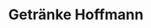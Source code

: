 ---
title: "Getränke Hoffmann"
url: /siegen/getraenke-hoffmann-eiserfelder-strasse/
shop: Getränke
---